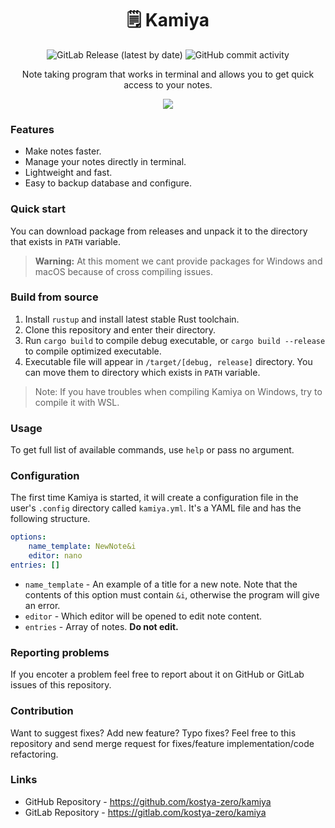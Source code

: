 <h1 align="center">🗒️ Kamiya</h1>

<div align="center">
    <img alt="GitLab Release (latest by date)" src="https://img.shields.io/gitlab/v/release/kostya-zero/kamiya?style=flat">
    <img alt="GitHub commit activity" src="https://img.shields.io/github/commit-activity/w/kostya-zero/kamiya?style=flat">
</div>

<p align="center">
    Note taking program that works in terminal and allows you to get quick access to your notes.
</p>

<div align="center">
    <a href="https://asciinema.org/a/584606" target="_blank"><img src="https://asciinema.org/a/584606.svg" /></a>
</div>

### Features

- Make notes faster.
- Manage your notes directly in  terminal.
- Lightweight and fast.
- Easy to backup database and configure.

### Quick start

You can download package from releases and unpack it to the directory that exists in `PATH` variable.

> **Warning:** At this moment we cant provide packages for Windows and macOS because of cross compiling issues.

### Build from source

1. Install `rustup` and install latest stable Rust toolchain.
2. Clone this repository and enter their directory.
3. Run `cargo build` to compile debug executable, or `cargo build --release` to compile optimized executable.
4. Executable file will appear in `/target/[debug, release]` directory. You can move them to directory which exists in `PATH` variable.

> Note: If you have troubles when compiling Kamiya on Windows, try to compile it with WSL.

### Usage

To get full list of available commands, use `help` or pass no argument.

### Configuration

The first time Kamiya is started, it will create a configuration file in the user's `.config` directory called `kamiya.yml`.
It's a YAML file and has the following structure.

```yml
options: 
    name_template: NewNote&i
    editor: nano
entries: []
```
- `name_template` - An example of a title for a new note. Note that the contents of this option must contain `&i`, otherwise the program will give an error.
- `editor` - Which editor will be opened to edit note content.
- `entries` - Array of notes. **Do not edit.**

### Reporting problems

If you encoter a problem feel free to report about it on GitHub or GitLab issues of this repository.

### Contribution

Want to suggest fixes? Add new feature? Typo fixes? 
Feel free to this repository and send merge request for fixes/feature implementation/code refactoring.

### Links

- GitHub Repository - https://github.com/kostya-zero/kamiya
- GitLab Repository - https://gitlab.com/kostya-zero/kamiya


